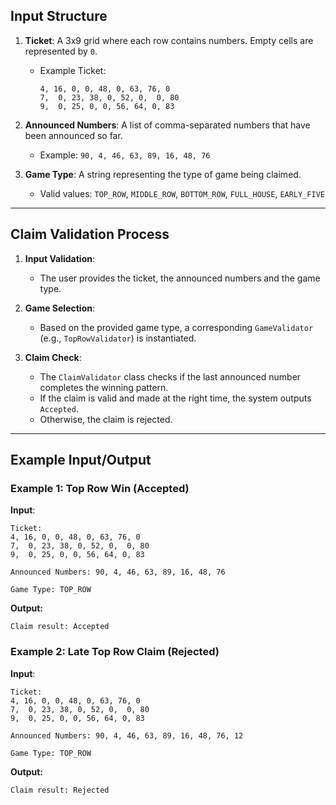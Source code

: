 ## Input Structure

1. **Ticket**: A 3x9 grid where each row contains numbers. Empty cells are represented by `0`.
   - Example Ticket:
     ```plaintext
     4, 16, 0, 0, 48, 0, 63, 76, 0
     7,  0, 23, 38, 0, 52, 0,  0, 80
     9,  0, 25, 0, 0, 56, 64, 0, 83
     ```

2. **Announced Numbers**: A list of comma-separated numbers that have been announced so far.
   - Example: `90, 4, 46, 63, 89, 16, 48, 76`

3. **Game Type**: A string representing the type of game being claimed.
   - Valid values: `TOP_ROW`, `MIDDLE_ROW`, `BOTTOM_ROW`, `FULL_HOUSE`, `EARLY_FIVE`

---

## Claim Validation Process

1. **Input Validation**:
   - The user provides the ticket, the announced numbers and the game type.

2. **Game Selection**:
   - Based on the provided game type, a corresponding `GameValidator` (e.g., `TopRowValidator`) is instantiated.

3. **Claim Check**:
   - The `ClaimValidator` class checks if the last announced number completes the winning pattern.
   - If the claim is valid and made at the right time, the system outputs `Accepted`.
   - Otherwise, the claim is rejected.

---

## Example Input/Output

### Example 1: Top Row Win (Accepted)

**Input**:
```plaintext
Ticket:
4, 16, 0, 0, 48, 0, 63, 76, 0
7,  0, 23, 38, 0, 52, 0,  0, 80
9,  0, 25, 0, 0, 56, 64, 0, 83

Announced Numbers: 90, 4, 46, 63, 89, 16, 48, 76

Game Type: TOP_ROW
```
**Output:**
```plaintext
Claim result: Accepted
```

### Example 2: Late Top Row Claim (Rejected)
**Input**:

```plaintext
Ticket:
4, 16, 0, 0, 48, 0, 63, 76, 0
7,  0, 23, 38, 0, 52, 0,  0, 80
9,  0, 25, 0, 0, 56, 64, 0, 83

Announced Numbers: 90, 4, 46, 63, 89, 16, 48, 76, 12

Game Type: TOP_ROW
```
**Output:**
```plaintext
Claim result: Rejected
```
